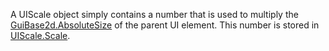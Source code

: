A UIScale object simply contains a number that is used to multiply the [GuiBase2d.AbsoluteSize](https://developer.roblox.com/api-reference/property/GuiBase2d/AbsoluteSize) of the parent UI element. This number is stored in [UIScale.Scale](https://developer.roblox.com/api-reference/property/UIScale/Scale).